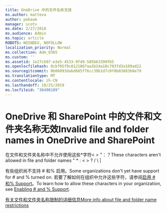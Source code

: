 ```yaml
---
title: OneDrive 中的文件名称无效
ms.author: matteva
author: pebaum
manager: scotv
ms.date: 2/27/2018
ms.audience: Admin
ms.topic: article
ROBOTS: NOINDEX, NOFOLLOW
localization_priority: Normal
ms.collection: Adm_O365
ms.custom: ''
ms.assetid: 1e27cb97-e3e5-4533-9f49-585b63399fb5
ms.openlocfilehash: 0cbf05f9c0121867aa3b24a10c7037d3a189ad22
ms.sourcegitcommit: 0b06093dabd685f76cc39b1d7c0f8b03883b6e79
ms.translationtype: MT
ms.contentlocale: zh-CN
ms.lasthandoff: 10/25/2019
ms.locfileid: "36498189"
---
```

# <a name="invalid-file-and-folder-names-in-onedrive-and-sharepoint"></a><span data-ttu-id="b3d6e-102">OneDrive 和 SharePoint 中的文件和文件夹名称无效</span><span class="sxs-lookup"><span data-stu-id="b3d6e-102">Invalid file and folder names in OneDrive and SharePoint</span></span>

<span data-ttu-id="b3d6e-103">在文件和文件夹名称中不允许使用这些\*字符\< \> "：？</span><span class="sxs-lookup"><span data-stu-id="b3d6e-103">These characters aren't allowed in file and folder names " \* : \< \> ?</span></span> <span data-ttu-id="b3d6e-104">/ \ |</span><span class="sxs-lookup"><span data-stu-id="b3d6e-104"></span></span> 
  
<span data-ttu-id="b3d6e-105">有些组织尚不支持 # 和% 启用。</span><span class="sxs-lookup"><span data-stu-id="b3d6e-105">Some organizations don't yet have support for # and % turned on.</span></span> <span data-ttu-id="b3d6e-106">若要了解如何在组织中允许这些字符，请参阅[启用 # 和% Support](https://go.microsoft.com/fwlink/?linkid=862611)。</span><span class="sxs-lookup"><span data-stu-id="b3d6e-106">To learn how to allow these characters in your organization, see [Enabling # and % Support](https://go.microsoft.com/fwlink/?linkid=862611).</span></span> 
  
[<span data-ttu-id="b3d6e-107">有关文件和文件夹名称限制的详细信息</span><span class="sxs-lookup"><span data-stu-id="b3d6e-107">More info about file and folder name restrictions</span></span>](https://go.microsoft.com/fwlink/?linkid=866430)
  

